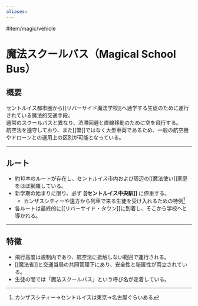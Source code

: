 ```yaml
---
aliases:
---
```

#item/magic/vehicle

# 魔法スクールバス（Magical School Bus）

## 概要
セントルイス都市圏から[[リバーサイド魔法学校]]へ通学する生徒のために運行されている魔法的交通手段。  
通常のスクールバスと異なり、渋滞回避と直線移動のために空を飛行する。  
航空法を遵守しており、また[[箒]]ではなく大型車両であるため、一般の航空機やドローンとの運用上の区別が可能となっている。

---

## ルート
- 約10本のルートが存在し、セントルイス市内および周辺の[[魔法使い]]家庭をほぼ網羅している。  
- 新学期の始まりに限り、必ず **[[セントルイス中央駅]]** に停車する。  
  - カンザスシティーや遠方から列車で来る生徒を受け入れるための特例[^1] 
- 各ルートは最終的に[[リバーサイド・タウン]]に到着し、そこから学校へと導かれる。  

---

## 特徴
- 飛行高度は規制内であり、航空法に抵触しない範囲で運行される。  
- [[魔法省]]と交通当局の共同管理下にあり、安全性と秘匿性が両立されている。  
- 生徒の間では「魔法スクールバス」という呼び名が定着している。  

[^1]: カンザスシティー→セントルイスは東京→名古屋ぐらいある
